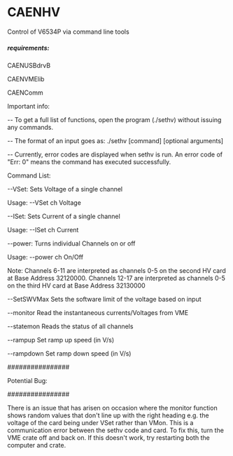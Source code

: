 # CAENHV
Control of V6534P via command line tools

##### requirements:

CAENUSBdrvB

CAENVMElib

CAENComm


Important info:

-- To get a full list of functions, open the program (./sethv) without issuing any commands.

-- The format of an input goes as: ./sethv [command] [optional arguments]

-- Currently, error codes are displayed when sethv is run. An error code of "Err: 0" means the command has executed successfully.

Command List:

--VSet: Sets Voltage of a single channel

Usage: --VSet ch Voltage
              
--ISet: Sets Current of a single channel

Usage: --ISet ch Current
              
--power: Turns individual Channels on or off

Usage: --power ch On/Off
              
Note: Channels 6-11 are interpreted as channels 0-5 on the second HV card at Base Address 32120000. Channels 12-17 are interpreted as channels 0-5 on the third HV card at Base Address 32130000
              
--SetSWVMax   Sets the software limit of the voltage based on input

--monitor     Read the instantaneous currents/Voltages from VME

--statemon    Reads the status of all channels

--rampup      Set ramp up speed (in V/s)

--rampdown    Set ramp down speed (in V/s)

################

Potential Bug:

################


There is an issue that has arisen on occasion where the monitor function shows random values that don't line up with the right heading e.g. the voltage of the card being under VSet rather than VMon. This is a communication error between the sethv code and card. To fix this, turn the VME crate off and back on. If this doesn't work, try restarting both the computer and crate.
 
